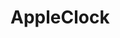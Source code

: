 # AppleClock
<p align = "center>
<img width = "70%" alt = "애플시계앱클론" src = ![Image](https://github.com/user-attachments/assets/87a91e5e-6cb8-44e9-9d89-24093d2a19fb)>
</p>
